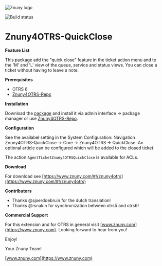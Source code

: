 ![Znuny logo](https://www.znuny.com/assets/images/logo_small.png)


![Build status](https://badge.proxy.znuny.com/Znuny4OTRS-QuickClose/master)

Znuny4OTRS-QuickClose
=====================

**Feature List**

This package add the "quick close" feature in the ticket action menu and to the  'M' and 'L' view of the queue, service and status views. You can close a ticket without having to leave a note.

**Prerequisites**

- OTRS 6
- [Znuny4OTRS-Repo](https://www.znuny.com/add-ons/znuny4otrs-repository)

**Installation**

Download the [package](https://addons.znuny.com/api/addon_repos/public/1074/latest) and install it via admin interface -> package manager or use [Znuny4OTRS-Repo](https://www.znuny.com/add-ons/znuny4otrs-repository).

**Configuration**

See the availabel setting in the System Configuration: Navigation Znuny4OTRS-QuickClose -> Core -> Znuny4OTRS -> QuickClose. An optional article can be configured which will be added to the closed ticket.

The action `AgentTicketZnuny4OTRSQuickClose` is available for ACLs.

**Download**

For download see [https://www.znuny.com/#!/znuny4otrs](https://www.znuny.com/#!/znuny4otrs)

**Contributors**
- Thanks @sjoerddebruin for the dutch translation!
- Thanks @rsnakin for synchronization between otrs5 and otrs6!

**Commercial Support**

For this extension and for OTRS in general visit [www.znuny.com](https://www.znuny.com). Looking forward to hear from you!

Enjoy!

Your Znuny Team!

[www.znuny.com](https://www.znuny.com)
